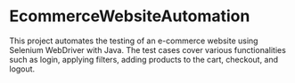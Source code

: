 # EcommerceWebsiteAutomation
This project automates the testing of an e-commerce website using Selenium WebDriver with Java. The test cases cover various functionalities such as login, applying filters, adding products to the cart, checkout, and logout.
